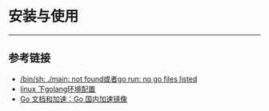 # 安装与使用
***

## 参考链接
- [/bin/sh: ./main: not found或者go run: no go files listed](https://blog.csdn.net/benben_2015/article/details/82747165)
- [linux 下golang环境配置](https://blog.csdn.net/qq_34877350/article/details/106029474)
- [Go 文档和加速：Go 国内加速镜像](https://learnku.com/go/wikis/38122)